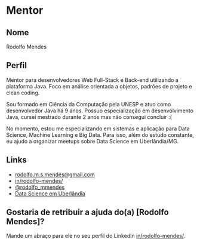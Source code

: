 # Mentor

## Nome

Rodolfo Mendes

## Perfil

Mentor para desenvolvedores Web Full-Stack e Back-end utilizando a plataforma Java. Foco em análise
orientada a objetos, padrões de projeto e clean coding.

Sou formado em Ciência da Computação pela UNESP e atuo como desenvolvedor Java há 9 anos. Possuo
especialização em desenvolvimento Java, cursei mestrado durante 2 anos mas não consegui concluir :(

No momento, estou me especializando em sistemas e aplicação para Data Science, Machine Learning e
Big Data. Para isso, além do estudo constante, eu ajudo a organizar meetups sobre Data Science em Uberlândia/MG.

## Links

* [rodolfo.m.s.mendes@gmail.com](mailto:rodolfo.m.s.mendes@gmail.com)
* [in/rodolfo-mendes/](https://www.linkedin.com/in/rodolfo-mendes/)
* [@rodolfo_mmendes](https://twitter.com/rodolfo_mmendes)
* [Data Science em Uberlândia](https://www.meetup.com/pt-BR/Data-Science-Big-Data-Meetup-Uberlandia)

## Gostaria de retribuir a ajuda do(a) [Rodolfo Mendes]?

Mande um abraço para ele no seu perfil do LinkedIn [in/rodolfo-mendes/](https://www.linkedin.com/in/rodolfo-mendes/).
